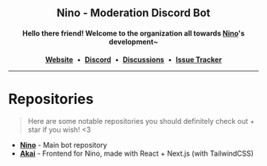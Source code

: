 <div align='center'>
  <h2>Nino - Moderation Discord Bot</h2>
  <h4>Hello there friend! Welcome to the organization all towards <a href='https://nino.sh'>Nino</a>'s development~</h4>
  <div align='center'>
    <a href="https://nino.sh"><strong>Website</strong></a>&nbsp;&nbsp;•&nbsp;&nbsp;<a href="https://discord.gg/ATmjFH9kMH"><strong>Discord</strong></a>&nbsp;&nbsp;•&nbsp;&nbsp;<a href="https://github.com/NinoDiscord/Nino/discussions"><strong>Discussions</strong></a>&nbsp;&nbsp;•&nbsp;&nbsp;<a href="https://youtrack.floofy.dev/projects/9afed18c-eed6-4f7b-bfa7-49d9ea3f5e14"><strong>Issue Tracker</strong></a>
  </div>
  <hr />
</div>

# Repositories
> Here are some notable repositories you should definitely check out + star if you wish! <3

- [**Nino**](https://github.com/NinoDiscord/Nino) - Main bot repository
- [**Akai**](https://github.com/NinoDiscord/Akai) - Frontend for Nino, made with React + Next.js (with TailwindCSS)
